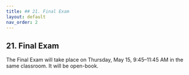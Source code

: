 ```yaml
---
title: ## 21. Final Exam
layout: default
nav_order: 2
---
```


## 21. Final Exam
The Final Exam will take place on Thursday, May 15, 9:45–11:45 AM in the same classroom. It will be open-book.
